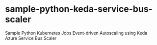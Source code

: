 # sample-python-keda-service-bus-scaler
Sample Python Kubernetes Jobs Event-driven Autoscaling using Keda Azure Service Bus Scaler
